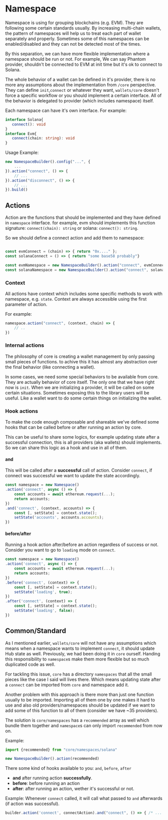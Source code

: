 # Namespace

Namespace is using for grouping blockchains (e.g. EVM). They are following some certain standards usually. By increasing multi-chain wallets, the pattern of namespaces will help us to treat each part of wallet separately and properly. Sometimes some of this namespaces can be enabled/disabled and they can not be detected most of the times.

By this separation, we can have more flexible implementation where a namespace should be run or not. For example, We can say Phantom provider, shouldn't be connected to EVM at init time but it's ok to connect to Solana.

The whole behavior of a wallet can be defined in it's provider, there is no more any assumptions about the implementation from `/core` perspective. They can define `init`,`connect` or whatever they want, `wallets/core` doesn't force a specific workflow or you should implement a certain interface. All of the behavior is delegated to provider (which includes namespace) itself.

Each namespace can have it's own interface. For example:

```typescript
interface Solana{
   connect(): void
}
interface Evm{
   connect(chain: string): void
}
```

Usage Example:

```javascript
new NamespaceBuilder().config("...", {
    ...
}).action("connect", () => {
    // ...
}).action("disconnect", () => {
    // ...
}).build()
```

## Actions

Action are the functions that should be implemented and they have defined in `namespace` interface. for example, evm should implements this function signature: `connect(chain): string` or solana: `connect(): string`.

So we should define a connect action and add them to namespace:

```javascript

const evmConnect = (chain) => { return "0x...." };
const solanaConnect = () => { return "some base58 probably"}

const evmNamespace = new NamespaceBuilder().action("connect", evmConnect);
const solanaNamespace = new NamespaceBuilder().action("connect", solanaConnect);
```

### Context

All actions have context which includes some specific methods to work with namespace, e.g. `state`.
Context are always accessible using the first parameter of action.

For example:

```javascript
namespace.action("connect", (context, chain) => {
    // ..
})
```

### Internal actions

The philosophy of core is creating a wallet management by only passing small pieces of functions. to achive this it has almost any abstraction over the final behavior (like connecting a wallet).

In some cases, we need some special behaviors to be available from core. They are actually behavior of core itself. The only one that we have right now is `init`. When we are initializing a provider, it will be called on some certain situations. Sometimes exposing this to the library users will be useful. Like a wallet want to do some certain things on initializing the wallet.  

### Hook actions

To make the code enough composable and shareable we've defined some hooks that can be called before or after running an action by core.

This can be useful to share some logics, for example updating state after a successful connection, this is all providers (aka wallets) should implements. So we can share this logic as a hook and use in all of them.

#### and

This will be called after a **successful** call of action. Consider `connect`, if connect was successful we want to update the state accordingly.

```javascript
const namespace = new Namespace()
.action('connect', async () => { 
    const accounts = await ethereum.request(...);
    return accounts;
})
.and('connect', (context, accounts) => {
    const [, setState] = context.state();
    setState('accounts', accounts.accounts);
})
```

#### before/after

Running a hook action after/before an action regardless of success or not. Consider you want to go to `loading` mode on `connect`.

```javascript
const namespace = new Namespace()
.action('connect', async () => { 
    const accounts = await ethereum.request(...);
    return accounts;
})
.before('connect', (context) => {
    const [, setState] = context.state();
    setState('loading', true);
})
.after('connect', (context) => {
    const [, setState] = context.state();
    setState('loading', false);
})

```

## Common/Standard

As I mentioned earlier, `wallets/core` will not have any assumptions which means when a namespace wants to implement `connect`, it should update Hub state as well. Previously, we had been doing it in `core` ourself.
Handing this responsibility to `namespace`s make them more flexible but so much duplicated code as well.

For tackling this issue, `core` has a directory `namespaces` that all the small pieces like the case I said will lives there. Which means updating state after a `connect` can be imported from `core` and namespace add it.

Another problem with this approach is there more than just one function usually to be imported. Importing all of them one by one makes it hard to use and also old providers/namespaces should be updated if we want to add some of this function to all of them (consider we have ~35 providers).

The solution is `core/namespaces` has a `recommended` array as well which bundle them together and `namespace`s can only import `recommended` from now on.

Example:

```javascript
import {recommended} from "core/namespaces/solana"

new NamespaceBuilder().action(recommended)
```

There some kind of hooks available to you: `and`, `before`, `after`

- **and** after running action **successfully**.
- **before**: before running an action
- **after**: after running an action, wether it's successful or not.

Example:
Whenever `connect` called, it will call what passed to `and` afterwards (if action was successful). 

```javascript
builder.action('connect', connectAction).and("connect", () => { /* ... */ } );
```

